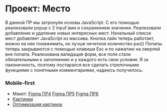 # Проект: Место

В данной ПР мы затронули основы JavaScript.
С его помощью реализовали popup с 2 input'ами и сохранением значения.
Реализовали добавление и удаление новых интересных мест.
Начальный список мест добавляет JavaScript из массива.
Кнопка лайк теперь работает, можно на нее понажимать, но лучше нечетное количество раз))
Попапы теперь закрываются с помощью клавиши Esc и по нажатию на оверлей вне попапа.
Реализована валидация форм, все поля стали обязательными к заполнению и у каждого есть свои условия.
Я за лаконичность, поэтому постарался все сделать стрелочными функциями с понятными комментариями, надеюсь получилось.

### Mobile-first

- Макет:
  [Figma ПР4](https://www.figma.com/file/2cn9N9jSkmxD84oJik7xL7/JavaScript.-Sprint-4?node-id=0%3A1)
  [Figma ПР5](https://www.figma.com/file/bjyvbKKJN2naO0ucURl2Z0/JavaScript.-Sprint-5?node-id=0%3A1)
  [Figma ПР6](https://www.figma.com/file/bjyvbKKJN2naO0ucURl2Z0/JavaScript.-Sprint-6?node-id=0%3A1)
- [Картинки](https://unsplash.com/)
- [Оптимизация картинок](https://tinypng.com/)

